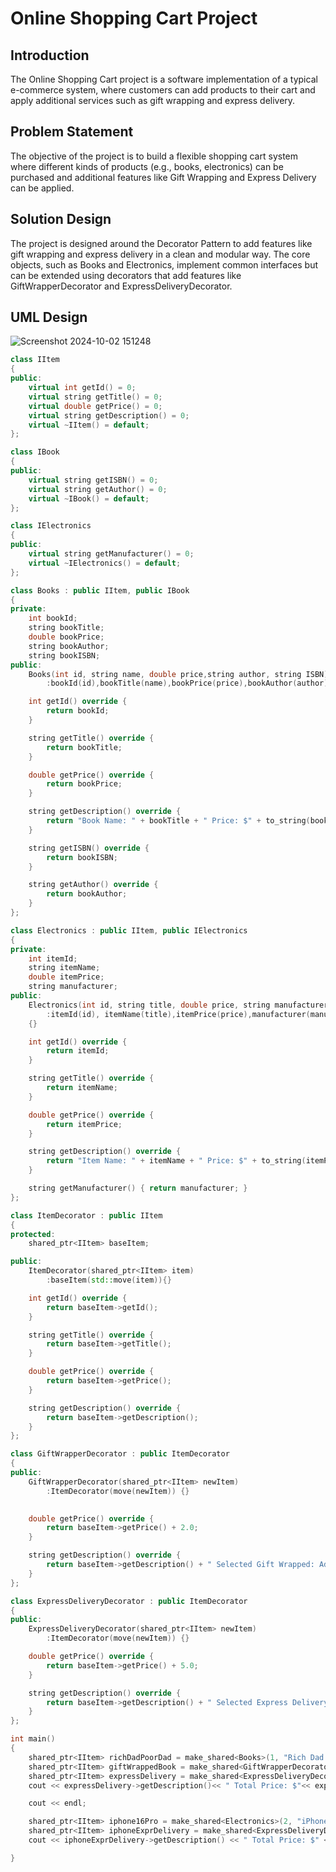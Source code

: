 # Online Shopping Cart Project

## Introduction
The Online Shopping Cart project is a software implementation of a typical e-commerce system, where customers can add products to their cart and apply additional services such as gift wrapping and express delivery. 

## Problem Statement
The objective of the project is to build a flexible shopping cart system where different kinds of products (e.g., books, electronics) can be purchased and additional features like Gift Wrapping and Express Delivery can be applied.

## Solution Design
The project is designed around the Decorator Pattern to add features like gift wrapping and express delivery in a clean and modular way. The core objects, such as Books and Electronics, implement common interfaces but can be extended using decorators that add features like GiftWrapperDecorator and ExpressDeliveryDecorator.

## UML Design

![Screenshot 2024-10-02 151248](https://github.com/user-attachments/assets/659591dd-bc0c-4ad1-9b92-344a8195b6f1)

```cpp
class IItem
{
public:    
    virtual int getId() = 0;
    virtual string getTitle() = 0;
    virtual double getPrice() = 0;
    virtual string getDescription() = 0;
    virtual ~IItem() = default;
};

class IBook
{
public:
    virtual string getISBN() = 0;
    virtual string getAuthor() = 0;
    virtual ~IBook() = default;
};

class IElectronics
{
public:
    virtual string getManufacturer() = 0;
    virtual ~IElectronics() = default;
};
```

```cpp
class Books : public IItem, public IBook
{
private:    
    int bookId;
    string bookTitle;
    double bookPrice;
    string bookAuthor;
    string bookISBN;
public:
    Books(int id, string name, double price,string author, string ISBN) 
        :bookId(id),bookTitle(name),bookPrice(price),bookAuthor(author), bookISBN(ISBN) {}

    int getId() override {
        return bookId;
    }

    string getTitle() override {
        return bookTitle;
    }

    double getPrice() override {
        return bookPrice;
    }

    string getDescription() override {
        return "Book Name: " + bookTitle + " Price: $" + to_string(bookPrice) + "\n\r";
    }

    string getISBN() override {
        return bookISBN;
    }

    string getAuthor() override {
        return bookAuthor;
    }
};

class Electronics : public IItem, public IElectronics
{
private:
    int itemId;
    string itemName;
    double itemPrice;
    string manufacturer;
public:
    Electronics(int id, string title, double price, string manufacturer)
        :itemId(id), itemName(title),itemPrice(price),manufacturer(manufacturer)
    {}

    int getId() override {
        return itemId;
    }

    string getTitle() override {
        return itemName;
    }

    double getPrice() override {
        return itemPrice;
    }

    string getDescription() override {
        return "Item Name: " + itemName + " Price: $" + to_string(itemPrice) + "\n\r";
    }

    string getManufacturer() { return manufacturer; }
};
```

```cpp
class ItemDecorator : public IItem
{
protected:
    shared_ptr<IItem> baseItem;

public:
    ItemDecorator(shared_ptr<IItem> item)
        :baseItem(std::move(item)){}

    int getId() override {
        return baseItem->getId();
    }

    string getTitle() override {
        return baseItem->getTitle();
    }

    double getPrice() override {
        return baseItem->getPrice();
    }

    string getDescription() override {
        return baseItem->getDescription();
    }
};

class GiftWrapperDecorator : public ItemDecorator
{
public:
    GiftWrapperDecorator(shared_ptr<IItem> newItem)
        :ItemDecorator(move(newItem)) {}
       

    double getPrice() override {
        return baseItem->getPrice() + 2.0;
    }

    string getDescription() override {
        return baseItem->getDescription() + " Selected Gift Wrapped: Additional Cost: $2.0" + "\n\r";
    }
};

class ExpressDeliveryDecorator : public ItemDecorator
{
public:
    ExpressDeliveryDecorator(shared_ptr<IItem> newItem)
        :ItemDecorator(move(newItem)) {}    

    double getPrice() override {
        return baseItem->getPrice() + 5.0;
    }

    string getDescription() override {
        return baseItem->getDescription() + " Selected Express Delivery: Additional Cost: $5.0" + "\n\r";
    }
};
```

```cpp
int main()
{
    shared_ptr<IItem> richDadPoorDad = make_shared<Books>(1, "Rich Dad Poor Dad", 20,"Robert K", "11223344");    
    shared_ptr<IItem> giftWrappedBook = make_shared<GiftWrapperDecorator>(richDadPoorDad);
    shared_ptr<IItem> expressDelivery = make_shared<ExpressDeliveryDecorator>(giftWrappedBook);
    cout << expressDelivery->getDescription()<< " Total Price: $"<< expressDelivery->getPrice() << endl;

    cout << endl;

    shared_ptr<IItem> iphone16Pro = make_shared<Electronics>(2, "iPhone 16 Pro", 300, "Apple");
    shared_ptr<IItem> iphoneExprDelivery = make_shared<ExpressDeliveryDecorator>(iphone16Pro);
    cout << iphoneExprDelivery->getDescription() << " Total Price: $" << iphoneExprDelivery->getPrice() << endl;

}
```
